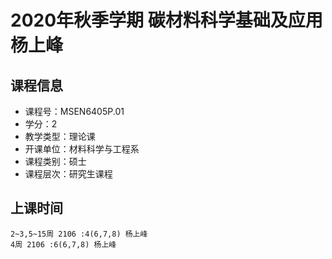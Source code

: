 # 2020年秋季学期 碳材料科学基础及应用 杨上峰






## 课程信息

- 课程号：MSEN6405P.01
- 学分：2
- 教学类型：理论课
- 开课单位：材料科学与工程系
- 课程类别：硕士
- 课程层次：研究生课程

## 上课时间

```
2~3,5~15周 2106 :4(6,7,8) 杨上峰
4周 2106 :6(6,7,8) 杨上峰
```

